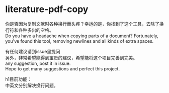 # literature-pdf-copy 
    	
你是否因为复制文献时各种换行而头疼？幸运的是，你找到了这个工具，去除了换行符和各种多出的空格。    
Do you have a headache when copying parts of a document? Fortunately, you've found this tool, removing newlines and all kinds of extra spaces.  

有任何建议请到issue里提问     
另外，非常希望能得到宝贵的建议，希望能将这个项目完善到完美。      
any suggestion, post it in issue.     
Hope to get many suggestions and perfect this project.
    
h1目前功能：  
中英文分别解决换行问题。
